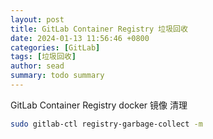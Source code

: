 ```yaml
---
layout: post
title: GitLab Container Registry 垃圾回收
date: 2024-01-13 11:56:46 +0800
categories: [GitLab]
tags: [垃圾回收]
author: sead
summary: todo summary
---
```


GitLab Container Registry docker 镜像 清理

```bash
sudo gitlab-ctl registry-garbage-collect -m 
```